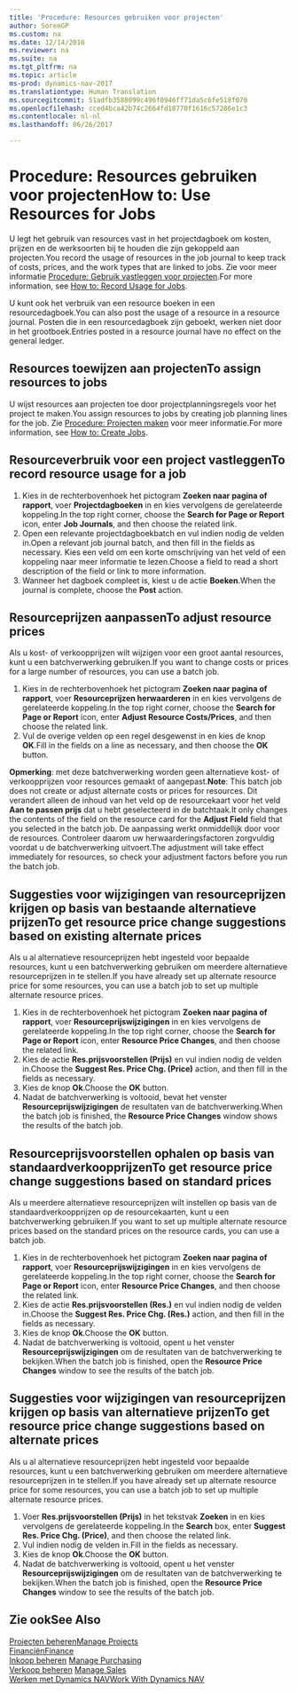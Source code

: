 ```yaml
---
title: 'Procedure: Resources gebruiken voor projecten'
author: SorenGP
ms.custom: na
ms.date: 12/14/2016
ms.reviewer: na
ms.suite: na
ms.tgt_pltfrm: na
ms.topic: article
ms-prod: dynamics-nav-2017
ms.translationtype: Human Translation
ms.sourcegitcommit: 51adfb3588099c496f0946ff71da5c6fe518f070
ms.openlocfilehash: cced4bca42b74c2664fd18770f1616c57286e1c3
ms.contentlocale: nl-nl
ms.lasthandoff: 06/26/2017

---
```


# <a name="how-to-use-resources-for-jobs"></a><span data-ttu-id="40051-102">Procedure: Resources gebruiken voor projecten</span><span class="sxs-lookup"><span data-stu-id="40051-102">How to: Use Resources for Jobs</span></span>
<span data-ttu-id="40051-103">U legt het gebruik van resources vast in het projectdagboek om kosten, prijzen en de werksoorten bij te houden die zijn gekoppeld aan projecten.</span><span class="sxs-lookup"><span data-stu-id="40051-103">You record the usage of resources in the job journal to keep track of costs, prices, and the work types that are linked to jobs.</span></span> <span data-ttu-id="40051-104">Zie voor meer informatie [Procedure: Gebruik vastleggen voor projecten](projects-how-record-job-usage.md).</span><span class="sxs-lookup"><span data-stu-id="40051-104">For more information, see [How to: Record Usage for Jobs](projects-how-record-job-usage.md).</span></span>

<span data-ttu-id="40051-105">U kunt ook het verbruik van een resource boeken in een resourcedagboek.</span><span class="sxs-lookup"><span data-stu-id="40051-105">You can also post the usage of a resource in a resource journal.</span></span> <span data-ttu-id="40051-106">Posten die in een resourcedagboek zijn geboekt, werken niet door in het grootboek.</span><span class="sxs-lookup"><span data-stu-id="40051-106">Entries posted in a resource journal have no effect on the general ledger.</span></span>

## <a name="to-assign-resources-to-jobs"></a><span data-ttu-id="40051-107">Resources toewijzen aan projecten</span><span class="sxs-lookup"><span data-stu-id="40051-107">To assign resources to jobs</span></span>
<span data-ttu-id="40051-108">U wijst resources aan projecten toe door projectplanningsregels voor het project te maken.</span><span class="sxs-lookup"><span data-stu-id="40051-108">You assign resources to jobs by creating job planning lines for the job.</span></span> <span data-ttu-id="40051-109">Zie [Procedure: Projecten maken](projects-how-create-jobs.md) voor meer informatie.</span><span class="sxs-lookup"><span data-stu-id="40051-109">For more information, see [How to: Create Jobs](projects-how-create-jobs.md).</span></span>

## <a name="to-record-resource-usage-for-a-job"></a><span data-ttu-id="40051-110">Resourceverbruik voor een project vastleggen</span><span class="sxs-lookup"><span data-stu-id="40051-110">To record resource usage for a job</span></span>

1. <span data-ttu-id="40051-111">Kies in de rechterbovenhoek het pictogram **Zoeken naar pagina of rapport**, voer **Projectdagboeken** in en kies vervolgens de gerelateerde koppeling.</span><span class="sxs-lookup"><span data-stu-id="40051-111">In the top right corner, choose the **Search for Page or Report** icon, enter **Job Journals**, and then choose the related link.</span></span>
2. <span data-ttu-id="40051-112">Open een relevante projectdagboekbatch en vul indien nodig de velden in.</span><span class="sxs-lookup"><span data-stu-id="40051-112">Open a relevant job journal batch, and then fill in the fields as necessary.</span></span> <span data-ttu-id="40051-113">Kies een veld om een korte omschrijving van het veld of een koppeling naar meer informatie te lezen.</span><span class="sxs-lookup"><span data-stu-id="40051-113">Choose a field to read a short description of the field or link to more information.</span></span>
3. <span data-ttu-id="40051-114">Wanneer het dagboek compleet is, kiest u de actie **Boeken**.</span><span class="sxs-lookup"><span data-stu-id="40051-114">When the journal is complete, choose the **Post** action.</span></span>

## <a name="to-adjust-resource-prices"></a><span data-ttu-id="40051-115">Resourceprijzen aanpassen</span><span class="sxs-lookup"><span data-stu-id="40051-115">To adjust resource prices</span></span>  
<span data-ttu-id="40051-116">Als u kost- of verkoopprijzen wilt wijzigen voor een groot aantal resources, kunt u een batchverwerking gebruiken.</span><span class="sxs-lookup"><span data-stu-id="40051-116">If you want to change costs or prices for a large number of resources, you can use a batch job.</span></span>  

1. <span data-ttu-id="40051-117">Kies in de rechterbovenhoek het pictogram **Zoeken naar pagina of rapport**, voer **Resourceprijzen herwaarderen** in en kies vervolgens de gerelateerde koppeling.</span><span class="sxs-lookup"><span data-stu-id="40051-117">In the top right corner, choose the **Search for Page or Report** icon, enter **Adjust Resource Costs/Prices**, and then choose the related link.</span></span>
2. <span data-ttu-id="40051-118">Vul de overige velden op een regel desgewenst in en kies de knop **OK**.</span><span class="sxs-lookup"><span data-stu-id="40051-118">Fill in the fields on a line as necessary, and then choose the **OK** button.</span></span>

<span data-ttu-id="40051-119">**Opmerking**: met deze batchverwerking worden geen alternatieve kost- of verkoopprijzen voor resources gemaakt of aangepast.</span><span class="sxs-lookup"><span data-stu-id="40051-119">**Note**: This batch job does not create or adjust alternate costs or prices for resources.</span></span> <span data-ttu-id="40051-120">Dit verandert alleen de inhoud van het veld op de resourcekaart voor het veld **Aan te passen prijs** dat u hebt geselecteerd in de batchtaak.</span><span class="sxs-lookup"><span data-stu-id="40051-120">It only changes the contents of the field on the resource card for the **Adjust Field** field that you selected in the batch job.</span></span> <span data-ttu-id="40051-121">De aanpassing werkt onmiddellijk door voor de resources. Controleer daarom uw herwaarderingsfactoren zorgvuldig voordat u de batchverwerking uitvoert.</span><span class="sxs-lookup"><span data-stu-id="40051-121">The adjustment will take effect immediately for resources, so check your adjustment factors before you run the batch job.</span></span>

## <a name="to-get-resource-price-change-suggestions-based-on-existing-alternate-prices"></a><span data-ttu-id="40051-122">Suggesties voor wijzigingen van resourceprijzen krijgen op basis van bestaande alternatieve prijzen</span><span class="sxs-lookup"><span data-stu-id="40051-122">To get resource price change suggestions based on existing alternate prices</span></span>  
<span data-ttu-id="40051-123">Als u al alternatieve resourceprijzen hebt ingesteld voor bepaalde resources, kunt u een batchverwerking gebruiken om meerdere alternatieve resourceprijzen in te stellen.</span><span class="sxs-lookup"><span data-stu-id="40051-123">If you have already set up alternate resource price for some resources, you can use a batch job to set up multiple alternate resource prices.</span></span>

1. <span data-ttu-id="40051-124">Kies in de rechterbovenhoek het pictogram **Zoeken naar pagina of rapport**, voer **Resourceprijswijzigingen** in en kies vervolgens de gerelateerde koppeling.</span><span class="sxs-lookup"><span data-stu-id="40051-124">In the top right corner, choose the **Search for Page or Report** icon, enter **Resource Price Changes**, and then choose the related link.</span></span>
2. <span data-ttu-id="40051-125">Kies de actie **Res.prijsvoorstellen (Prijs)** en vul indien nodig de velden in.</span><span class="sxs-lookup"><span data-stu-id="40051-125">Choose the **Suggest Res. Price Chg. (Price)** action, and then fill in the fields as necessary.</span></span>
3. <span data-ttu-id="40051-126">Kies de knop **Ok**.</span><span class="sxs-lookup"><span data-stu-id="40051-126">Choose the **OK** button.</span></span>  
4. <span data-ttu-id="40051-127">Nadat de batchverwerking is voltooid, bevat het venster **Resourceprijswijzigingen** de resultaten van de batchverwerking.</span><span class="sxs-lookup"><span data-stu-id="40051-127">When the batch job is finished, the **Resource Price Changes** window shows the results of the batch job.</span></span>

## <a name="to-get-resource-price-change-suggestions-based-on-standard-prices"></a><span data-ttu-id="40051-128">Resourceprijsvoorstellen ophalen op basis van standaardverkoopprijzen</span><span class="sxs-lookup"><span data-stu-id="40051-128">To get resource price change suggestions based on standard prices</span></span>  
<span data-ttu-id="40051-129">Als u meerdere alternatieve resourceprijzen wilt instellen op basis van de standaardverkoopprijzen op de resourcekaarten, kunt u een batchverwerking gebruiken.</span><span class="sxs-lookup"><span data-stu-id="40051-129">If you want to set up multiple alternate resource prices based on the standard prices on the resource cards, you can use a batch job.</span></span>  

1. <span data-ttu-id="40051-130">Kies in de rechterbovenhoek het pictogram **Zoeken naar pagina of rapport**, voer **Resourceprijswijzigingen** in en kies vervolgens de gerelateerde koppeling.</span><span class="sxs-lookup"><span data-stu-id="40051-130">In the top right corner, choose the **Search for Page or Report** icon, enter **Resource Price Changes**, and then choose the related link.</span></span>
2. <span data-ttu-id="40051-131">Kies de actie **Res.prijsvoorstellen (Res.)** en vul indien nodig de velden in.</span><span class="sxs-lookup"><span data-stu-id="40051-131">Choose the **Suggest Res. Price Chg. (Res.)** action, and then fill in the fields as necessary.</span></span>  
3. <span data-ttu-id="40051-132">Kies de knop **Ok**.</span><span class="sxs-lookup"><span data-stu-id="40051-132">Choose the **OK** button.</span></span>  
4. <span data-ttu-id="40051-133">Nadat de batchverwerking is voltooid, opent u het venster **Resourceprijswijzigingen** om de resultaten van de batchverwerking te bekijken.</span><span class="sxs-lookup"><span data-stu-id="40051-133">When the batch job is finished, open the **Resource Price Changes** window to see the results of the batch job.</span></span>

## <a name="to-get-resource-price-change-suggestions-based-on-alternate-prices"></a><span data-ttu-id="40051-134">Suggesties voor wijzigingen van resourceprijzen krijgen op basis van alternatieve prijzen</span><span class="sxs-lookup"><span data-stu-id="40051-134">To get resource price change suggestions based on alternate prices</span></span>  
<span data-ttu-id="40051-135">Als u al alternatieve resourceprijzen hebt ingesteld voor bepaalde resources, kunt u een batchverwerking gebruiken om meerdere alternatieve resourceprijzen in te stellen.</span><span class="sxs-lookup"><span data-stu-id="40051-135">If you have already set up alternate resource price for some resources, you can use a batch job to set up multiple alternate resource prices.</span></span>

1. <span data-ttu-id="40051-136">Voer **Res.prijsvoorstellen (Prijs)** in het tekstvak **Zoeken** in en kies vervolgens de gerelateerde koppeling.</span><span class="sxs-lookup"><span data-stu-id="40051-136">In the **Search** box, enter **Suggest Res. Price Chg. (Price)**, and then choose the related link.</span></span>  
2. <span data-ttu-id="40051-137">Vul indien nodig de velden in.</span><span class="sxs-lookup"><span data-stu-id="40051-137">Fill in the fields as necessary.</span></span>
3. <span data-ttu-id="40051-138">Kies de knop **Ok**.</span><span class="sxs-lookup"><span data-stu-id="40051-138">Choose the **OK** button.</span></span>  
4. <span data-ttu-id="40051-139">Nadat de batchverwerking is voltooid, opent u het venster **Resourceprijswijzigingen** om de resultaten van de batchverwerking te bekijken.</span><span class="sxs-lookup"><span data-stu-id="40051-139">When the batch job is finished, open the **Resource Price Changes** window to see the results of the batch job.</span></span>

## <a name="see-also"></a><span data-ttu-id="40051-140">Zie ook</span><span class="sxs-lookup"><span data-stu-id="40051-140">See Also</span></span>
[<span data-ttu-id="40051-141">Projecten beheren</span><span class="sxs-lookup"><span data-stu-id="40051-141">Manage Projects</span></span>](projects-manage-projects.md)  
[<span data-ttu-id="40051-142">Financiën</span><span class="sxs-lookup"><span data-stu-id="40051-142">Finance</span></span>](finance-setup.md)  
<span data-ttu-id="40051-143">[Inkoop beheren](purchasing-manage-purchasing.md)       </span><span class="sxs-lookup"><span data-stu-id="40051-143">[Manage Purchasing](purchasing-manage-purchasing.md)       </span></span>  
<span data-ttu-id="40051-144">[Verkoop beheren](sales-manage-sales.md)   </span><span class="sxs-lookup"><span data-stu-id="40051-144">[Manage Sales](sales-manage-sales.md)   </span></span>  
[<span data-ttu-id="40051-145">Werken met Dynamics NAV</span><span class="sxs-lookup"><span data-stu-id="40051-145">Work With Dynamics NAV</span></span>](ui-work-product.md)  

